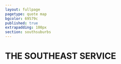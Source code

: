 ```yaml
---
layout: fullpage
pagetype: quote map
bgcolor: 69579c
published: true
extrapadding: 100px
section: southsuburbs
---
```


<div id="ses" class="mapstage"></div>
<div class="mapstage"></div>

# THE SOUTHEAST SERVICE